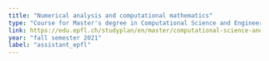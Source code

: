 ```yaml
---
title: "Numerical analysis and computational mathematics"
type: "Course for Master's degree in Computational Science and Engineering"
link: https://edu.epfl.ch/studyplan/en/master/computational-science-and-engineering/coursebook/numerical-analysis-and-computational-mathematics-MATH-456
year: "fall semester 2021"
label: "assistant_epfl"
---
```


